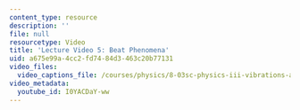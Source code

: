 ```yaml
---
content_type: resource
description: ''
file: null
resourcetype: Video
title: 'Lecture Video 5: Beat Phenomena'
uid: a675e99a-4cc2-fd74-84d3-463c20b77131
video_files:
  video_captions_file: /courses/physics/8-03sc-physics-iii-vibrations-and-waves-fall-2016/resource-index/lecture-5-video/I0YACDaY-ww.vtt
video_metadata:
  youtube_id: I0YACDaY-ww
---
```

